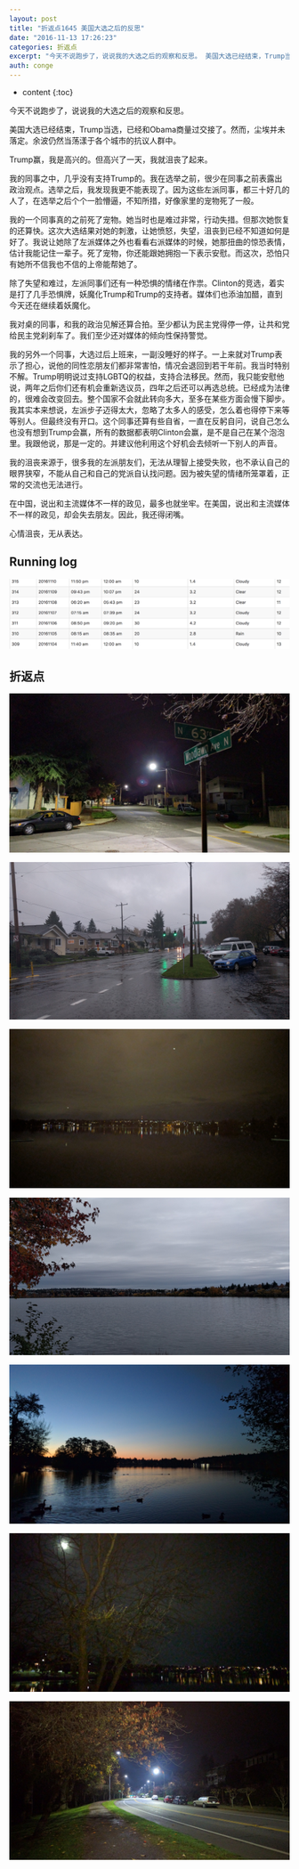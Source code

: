 ```yaml
---
layout: post
title: "折返点1645 美国大选之后的反思"
date: "2016-11-13 17:26:23"
categories: 折返点
excerpt: "今天不说跑步了，说说我的大选之后的观察和反思。 美国大选已经结束，Trump当选，已经和Obama商量过交接了。然而，尘埃并未落定。余波仍然当荡..."
auth: conge
---
```

* content
{:toc}

今天不说跑步了，说说我的大选之后的观察和反思。

美国大选已经结束，Trump当选，已经和Obama商量过交接了。然而，尘埃并未落定。余波仍然当荡漾于各个城市的抗议人群中。

Trump赢，我是高兴的。但高兴了一天，我就沮丧了起来。

我的同事之中，几乎没有支持Trump的。我在选举之前，很少在同事之前表露出政治观点。选举之后，我发现我更不能表现了。因为这些左派同事，都三十好几的人了，在选举之后个个一脸懵逼，不知所措，好像家里的宠物死了一般。

我的一个同事真的之前死了宠物。她当时也是难过非常，行动失措。但那次她恢复的还算快。这次大选结果对她的刺激，让她愤怒，失望，沮丧到已经不知道如何是好了。我说让她除了左派媒体之外也看看右派媒体的时候，她那扭曲的惊恐表情，估计我能记住一辈子。死了宠物，你还能跟她拥抱一下表示安慰。而这次，恐怕只有她所不信我也不信的上帝能帮她了。

除了失望和难过，左派同事们还有一种恐惧的情绪在作祟。Clinton的竞选，着实是打了几手恐惧牌，妖魔化Trump和Trump的支持者。媒体们也添油加醋，直到今天还在继续着妖魔化。

我对桌的同事，和我的政治见解还算合拍。至少都认为民主党得停一停，让共和党给民主党刹刹车了。我们至少还对媒体的倾向性保持警觉。

我的另外一个同事，大选过后上班来，一副没睡好的样子。一上来就对Trump表示了担心，说他的同性恋朋友们都非常害怕，情况会退回到若干年前。我当时特别不解。Trump明明说过支持LGBTQ的权益，支持合法移民。然而，我只能安慰他说，两年之后你们还有机会重新选议员，四年之后还可以再选总统。已经成为法律的，很难会改变回去。整个国家不会就此转向多大，至多在某些方面会慢下脚步。我其实本来想说，左派步子迈得太大，忽略了太多人的感受，怎么着也得停下来等等别人。但最终没有开口。这个同事还算有些自省，一直在反躬自问，说自己怎么也没有想到Trump会赢，所有的数据都表明Clinton会赢，是不是自己在某个泡泡里。我跟他说，那是一定的。并建议他利用这个好机会去倾听一下别人的声音。

我的沮丧来源于，很多我的左派朋友们，无法从理智上接受失败，也不承认自己的眼界狭窄，不能从自己和自己的党派自认找问题。因为被失望的情绪所笼罩着，正常的交流也无法进行。

在中国，说出和主流媒体不一样的政见，最多也就坐牢。在美国，说出和主流媒体不一样的政见，却会失去朋友。因此，我还得闭嘴。

心情沮丧，无从表达。

## Running log

![Running log week 45](/assets/images/折返点/118382-ba051d8bacc21a10.png)

## 折返点

![20161104.jpg](/assets/images/折返点/118382-6d7805704dfe453f.jpg)

![20161105.jpg](/assets/images/折返点/118382-9f3156cdd75a2cca.jpg)

![20161106.jpg](/assets/images/折返点/118382-7b61ef79a534bae9.jpg)

![20161107.jpg](/assets/images/折返点/118382-c5242d5df0d944ba.jpg)

![20161108.jpg](/assets/images/折返点/118382-33cb509cee7ad0ea.jpg)

![20161109.jpg](/assets/images/折返点/118382-c216289da0949657.jpg)

![20161110.jpg](/assets/images/折返点/118382-1783df326a5662c9.jpg)
